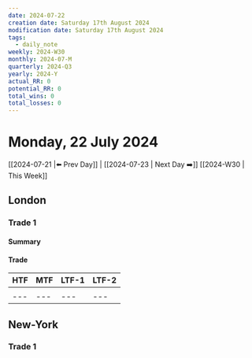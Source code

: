 ```yaml
---
date: 2024-07-22
creation date: Saturday 17th August 2024
modification date: Saturday 17th August 2024
tags:
  - daily_note
weekly: 2024-W30
monthly: 2024-07-M
quarterly: 2024-Q3
yearly: 2024-Y
actual_RR: 0
potential_RR: 0
total_wins: 0
total_losses: 0
---
```

# Monday, 22 July 2024

 [[2024-07-21 |⬅️ Prev Day]] | [[2024-07-23 | Next Day ➡️]] [[2024-W30 | This Week]]

## London 
### Trade 1
#### Summary

#### Trade
|   HTF  |MTF|LTF-1|LTF-2
| --- | --- |--- | --- |
|  ![]() |  ![]()   | ![]() | ![]() |
| --- | --- |--- | --- |

## New-York
### Trade 1
